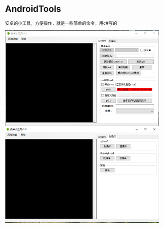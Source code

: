 # AndroidTools
安卓的小工具，方便操作，就是一些简单的命令，用c#写的

![ADB命令截图](https://github.com/LuckyLi706/AndroidTools/blob/master/adb%E5%91%BD%E4%BB%A4.png)
![简单反编译](https://github.com/LuckyLi706/AndroidTools/blob/master/%E5%8F%8D%E7%BC%96%E8%AF%91.png)